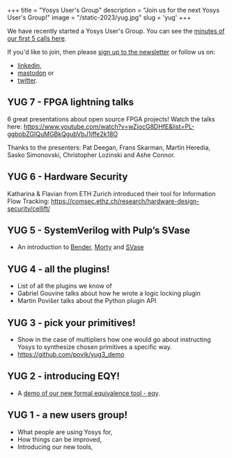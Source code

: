 +++
title = "Yosys User's Group"
description = "Join us for the next Yosys User's Group!"
image = "/static-2023/yug.jpg"
slug = 'yug'
+++

We have recently started a Yosys User's Group. You can see the [minutes of our first 5 calls here](https://docs.google.com/document/d/13e8hERQ_eqLQrdtH1WXnGUXDtgyQ8oa_zZWXPHJCiN0/edit#heading=h.dqkvsnhcju2v).

If you'd like to join, then please [sign up to the newsletter](/newsletter) or follow us on:

* [linkedin](https://www.linkedin.com/company/yosyshq),
* [mastodon](https://fosstodon.org/@yosyshq) or
* [twitter](https://twitter.com/YosysHQ).

## YUG 7 - FPGA lightning talks

6 great presentations about open source FPGA projects! Watch the talks here: https://www.youtube.com/watch?v=wZiocG8DHfE&list=PL-ggbobZGIQuMGBkQgubVbJ1jffe2k18O

Thanks to the presenters: Pat Deegan, Frans Skarman, Martín Heredia, Sasko Simonovski, Christopher Lozinski and Ashe Connor.

## YUG 6 - Hardware Security

Katharina & Flavian from ETH Zurich introduced their tool for Information Flow Tracking: https://comsec.ethz.ch/research/hardware-design-security/cellift/


## YUG 5 - SystemVerilog with Pulp’s SVase

* An introduction to [Bender](https://github.com/pulp-platform/bender), [Morty](https://github.com/pulp-platform/morty) and [SVase](https://github.com/pulp-platform/svase)

## YUG 4 - all the plugins!

* List of all the plugins we know of
* Gabriel Gouvine talks about how he wrote a logic locking plugin
* Martin Povišer talks about the Python plugin API

## YUG 3 - pick your primitives!

* Show in the case of multipliers how one would go about instructing Yosys to synthesize chosen primitives a specific way.
* https://github.com/povik/yug3_demo

## YUG 2 - introducing EQY!

* A [demo of our new formal equivalence tool - eqy](https://github.com/YosysHQ/eqy).

## YUG 1 - a new users group!

* What people are using Yosys for,
* How things can be improved,
* Introducing our new tools,
